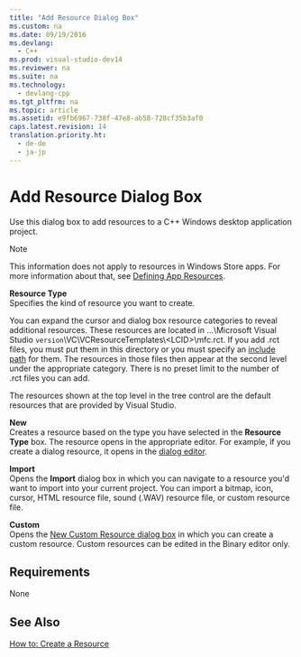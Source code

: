 ```yaml
---
title: "Add Resource Dialog Box"
ms.custom: na
ms.date: 09/19/2016
ms.devlang: 
  - C++
ms.prod: visual-studio-dev14
ms.reviewer: na
ms.suite: na
ms.technology: 
  - devlang-cpp
ms.tgt_pltfrm: na
ms.topic: article
ms.assetid: e9fb6967-738f-47e8-ab58-728cf35b3af0
caps.latest.revision: 14
translation.priority.ht: 
  - de-de
  - ja-jp
---
```

# Add Resource Dialog Box
Use this dialog box to add resources to a C++ Windows desktop application project.  
  
> [!NOTE]
>  This information does not apply to resources in Windows Store apps. For more information about that, see [Defining App Resources](assetId:///476ea844-632c-4467-9ce3-966be1350dd4).  
  
 **Resource Type**  
 Specifies the kind of resource you want to create.  
  
 You can expand the cursor and dialog box resource categories to reveal additional resources. These resources are located in ...\Microsoft Visual Studio `version`\VC\VCResourceTemplates\\<LCID\>\mfc.rct. If you add .rct files, you must put them in this directory or you must specify an [include path](../vs140/How-to--Specify-Include-Directories-for-Resources.md) for them. The resources in those files then appear at the second level under the appropriate category. There is no preset limit to the number of .rct files you can add.  
  
 The resources shown at the top level in the tree control are the default resources that are provided by Visual Studio.  
  
 **New**  
 Creates a resource based on the type you have selected in the **Resource Type** box. The resource opens in the appropriate editor. For example, if you create a dialog resource, it opens in the [dialog editor](../vs140/Dialog-Editor.md).  
  
 **Import**  
 Opens the **Import** dialog box in which you can navigate to a resource you'd want to import into your current project. You can import a bitmap, icon, cursor, HTML resource file, sound (.WAV) resource file, or custom resource file.  
  
 **Custom**  
 Opens the [New Custom Resource dialog box](../vs140/New-Custom-Resource-Dialog-Box.md) in which you can create a custom resource. Custom resources can be edited in the Binary editor only.  
  
## Requirements  
 None  
  
## See Also  
 [How to: Create a Resource](../vs140/How-to--Create-a-Resource.md)